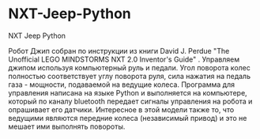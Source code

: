 # NXT-Jeep-Python
NXT Jeep Python

Робот Джип собран по инструкции из книги David J. Perdue "The Unofficial LEGO MINDSTORMS NXT 2.0 Inventor's Guide" . Управляем джипом используя компьютерный руль и педали. Угол поворота колес полностью соответствует углу поворота руля, сила нажатия на педаль газа - мощности, подаваемой на ведущие колеса. Программа для управления написана на языке Python и выполняется на компьютере, который по каналу bluetooth передает сигналы управления на робота и опрашивает его датчики. Интересное в этой модели также то, что ведущими являются передние колеса (независимый привод) и это не мешает ими выполнять повороты.
